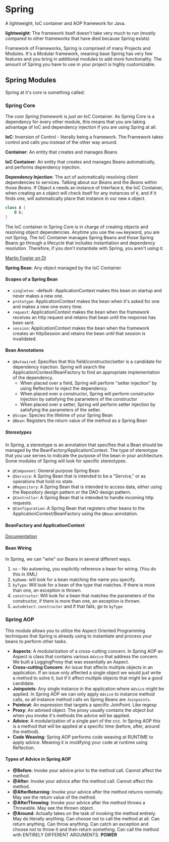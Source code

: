 # Spring

A lightweight, IoC container and AOP framework for Java.

**lightweight**: The framework itself doesn't take very much to run (mostly compared to other frameworks that have died because Spring exists)

Framework of Frameworks, Spring is comprised of many Projects and Modules. It's a Modular framework, meaning base Spring has very few features and you bring in additional modules to add more functionality. The amount of Spring you have to use in your project is highly customizable.

## Spring Modules

Spring at it's core is something called:

### Spring Core

The *core Spring framework* is *just an* IoC Container. As Spring Core is a dependency for every other module, this means that you are taking advantage of IoC and dependency injection if you are using Spring at all.

**IoC**: Inversion of Control -  literally being a framework. The Framework takes control and calls you instead of the other way around.

**Container**: An entity that creates and manages Beans

**IoC Container**: An entity that creates and manages Beans automatically, and performs dependency injection.

**Dependency Injection**: The act of automatically resolving client dependencies to services. Talking about our *Beans* and the *Beans* within those *Beans*. If Object `A` needs an instance of Interface `B`, the IoC Container, when creating an `A` object will check itself for any instances of `B`, and if it finds one, will automatically place that instance in our new `A` object.

```Java
class A {
    B b;
}
```
The IoC container in Spring Core is in charge of creating objects and resolving object dependencies. Anytime you use the `new` keyword, you are *not* Spring. The IoC Container manages Spring Beans and those Spring Beans go through a lifecycle that includes instantiation and dependency resolution. Therefore, if you don't instantiate with Spring, you aren't using it.

[Martin Fowler on DI](https://martinfowler.com/articles/injection.html)

**Spring Bean**: Any object managed by the IoC Container.

#### Scopes of a Spring Bean

* `singleton`: -default- ApplicationContext makes this bean on startup and never makes a new one.
* `prototype`: ApplicationContext makes the bean when it's asked for one and makes a new one every time.
* `request`: ApplicationContext makes the bean when the framework receives an http request and retains that bean until the response has been sent.
* `session`: ApplicationContext makes the bean when the framework creates an httpSession and retains the bean until that session is invalidated.

#### Bean Annotations

* `@Autowired`: Specifies that this field/constructor/setter is a candidate for dependency injection. Spring will search the ApplicationContext/BeanFactory to find an appropriate implementation of the dependency.
  * When placed over a field, Spring will perform "setter injection" by using Reflection to inject the dependency.
  * When placed over a constructor, Spring will perform constructor injection by satisfying the parameters of the constructor
  * When placed over a setter, Spring will perform setter injection by satisfying the parameters of the setter.
* `@Scope`: Species the lifetime of your Spring Bean
* `@Bean`: Registers the return value of the method as a Spring Bean

##### Stereotypes

In Spring, a stereotype is an annotation that specifies that a Bean should be managed by the BeanFactory/ApplicationContext. The type of stereotype that you use serves to indicate the purpose of the bean in your architecture. Some modules of Spring will look for specific stereotypes.

* `@Component`: General purpose Spring Bean
* `@Service`: A Spring Bean that is intended to be a "Service," or as operations that hold no state.
* `@Repository`: A Spring Bean that is intended to access data, either using the Repository design pattern or the DAO design pattern.
* `@Controller`: A Spring Bean that is intended to handle incoming http requests.
* `@Configuration`: A Spring Bean that registers other beans to the ApplicationContext/BeanFactory using the `@Bean` annotation.

#### BeanFactory and ApplicationContext
[Documentation](https://docs.spring.io/spring-framework/docs/2.5.x/reference/beans.html#context-introduction-ctx-vs-beanfactory)

#### Bean Wiring
In Spring, we can "wire" our Beans in several different ways.
1. `no` - No autowring, you explicitly reference a bean for wiring. (You do this in XML)
2. `byName`: will look for a bean matching the name you specify.
3. `byType`: Will look for a bean of the type that matches. If there is more than one, an exception is thrown.
4. `constructor`: Will look for a bean that matches the parameters of the constructor, if there is more than one, an exception is thrown.
5. `autodetect`: `constructor` and if that fails, go to `byType`

### Spring AOP

This module allows you to utilize the Aspect Oriented Programming techniques that Spring is already using to instantiate and process your beans to perform other tasks.

* **Aspects**: A modularization of a cross-cutting concern. In Spring AOP an Aspect is class that contains various `Advice` that address the concern. We built a LoggingProxy that was essentially an Aspect.
* **Cross-cutting Concern**: An issue that affects multiple objects in an application. If an issue only affected a single object we would just write a method to solve it, but if it affect multiple objects that might be a good candidate.
* **Joinpoints**: Any single instance in the application where `Advice` might be applied. In Spring AOP we can only apply `Advice` to instance method calls, so all instance method calls on Spring Beans are `Joinpoints`.
* **Pointcut**: An expression that targets a specific JoinPoint. Like regexp
* **Proxy**: An advised object. The proxy usually contains the object but when you invoke it's methods the advice will be applied.
* **Advice**: A modularization of a single part of the ccc. In Spring AOP this is a method that will be applied at a specific time (before, after, around the method).
* **Code Weaving**: Spring AOP performs code weaving at RUNTIME to apply advice. Meaning it is modifying your code at runtime using Reflection.

#### Types of Advice in Spring AOP
* **@Before**: Invoke your advice prior to the method call. Cannot affect the method.
* **@After**: Invoke your advice after the method call. Cannot affect the method.
* **@AfterReturning**: Invoke your advice after the method returns normally. May see the return value of the method.
* **@AfterThrowing**: Invoke your advice after the method throws a Throwable. May see the thrown object.
* **@Around**: Actually takes on the task of invoking the method entirely. May do literally anything. Can choose not to call the method at all. Can return anything. Can throw anything. Can catch an exception and choose not to throw it and then return something. Can call the method with ENTIRELY DIFFERENT ARGUMENTS. **POWER**